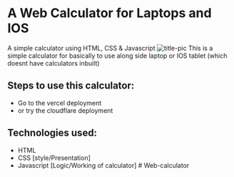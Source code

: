 # A Web Calculator for Laptops and IOS
 A simple calculator using HTML, CSS &amp; Javascript
 ![title-pic]()
 This is a simple calculator for basically to use along side laptop or IOS tablet (which doesnt have calculators inbuilt)
 
## Steps to use this calculator:
- Go to the vercel deployment
- or try the cloudflare deployment
## Technologies used: 
- HTML
- CSS [style/Presentation]
- Javascript [Logic/Working of calculator]
#   W e b - c a l c u l a t o r  
 